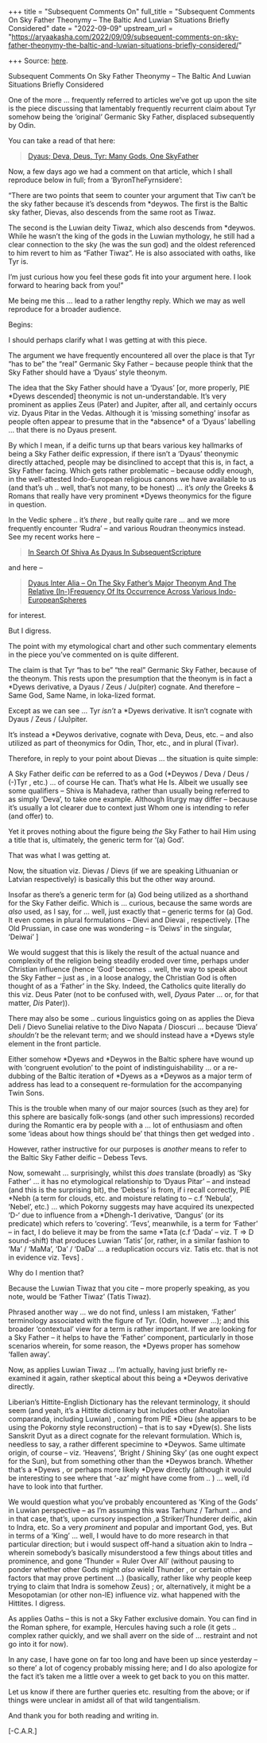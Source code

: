+++
title = "Subsequent Comments On"
full_title = "Subsequent Comments On Sky Father Theonymy – The Baltic And Luwian Situations Briefly Considered"
date = "2022-09-09"
upstream_url = "https://aryaakasha.com/2022/09/09/subsequent-comments-on-sky-father-theonymy-the-baltic-and-luwian-situations-briefly-considered/"

+++
Source: [here](https://aryaakasha.com/2022/09/09/subsequent-comments-on-sky-father-theonymy-the-baltic-and-luwian-situations-briefly-considered/).

Subsequent Comments On Sky Father Theonymy – The Baltic And Luwian Situations Briefly Considered

One of the more … frequently referred to articles we’ve got up upon the site is the piece discussing that lamentably frequently recurrent claim about Tyr somehow being the ‘original’ Germanic Sky Father, displaced subsequently by Odin.

You can take a read of that here:

> [Dyaus; Deva, Deus, Tyr: Many Gods, One SkyFather](https://aryaakasha.com/2020/07/22/dyaus-deva-deus-tyr-many-gods-one-sky-father/)

Now, a few days ago we had a comment on that article, which I shall reproduce below in full; from a ‘ByronTheFyrnsidere’:

“There are two points that seem to counter your argument that Tiw can’t be the sky father because it’s descends from \*deywos. The first is the Baltic sky father, Dievas, also descends from the same root as Tiwaz.

The second is the Luwian deity Tiwaz, which also descends from \*deywos. While he wasn’t the king of the gods in the Luwian mythology, he still had a clear connection to the sky (he was the sun god) and the oldest referenced to him revert to him as “Father Tiwaz”. He is also associated with oaths, like Tyr is.

I’m just curious how you feel these gods fit into your argument here. I look forward to hearing back from you!”

Me being me this … lead to a rather lengthy reply. Which we may as well reproduce for a broader audience.

Begins:

I should perhaps clarify what I was getting at with this piece.

The argument we have frequently encountered all over the place is that Tyr “has to be” the “real” Germanic Sky Father – because people think that the Sky Father should have a ‘Dyaus’ style theonym.

The idea that the Sky Father should have a ‘Dyaus’ \[or, more properly, PIE \*Dyews descended\] theonymic is not un-understandable. It’s very prominent as applies Zeus (Pater) and Jupiter, after all, and certainly occurs viz. Dyaus Pitar in the Vedas. Although it is ‘missing something’ insofar as people often appear to presume that in the \*absence\* of a ‘Dyaus’ labelling … that there is no Dyaus present.

By which I mean, if a deific turns up that bears various key hallmarks of being a Sky Father deific expression, if there isn’t a ‘Dyaus’ theonymic directly attached, people may be disinclined to accept that this is, in fact, a Sky Father facing. Which gets rather problematic – because oddly enough, in the well-attested Indo-European religious canons we have available to us (and that’s uh .. well, that’s not many, to be honest) … it’s *only* the Greeks & Romans that really have very prominent \*Dyews theonymics for the figure in question.

In the Vedic sphere .. it’s *there* , but really quite rare … and we more frequently encounter ‘Rudra’ – and various Roudran theonymics instead. See my recent works here –

> [In Search Of Shiva As Dyaus In SubsequentScripture](https://aryaakasha.com/2022/08/17/in-search-of-shiva-as-dyaus-in-subsequent-scripture/)

and here –

> [Dyaus Inter Alia – On The Sky Father’s Major Theonym And The Relative (In-)Frequency Of Its Occurrence Across Various Indo-EuropeanSpheres](https://aryaakasha.com/2022/08/17/dyaus-inter-alia-on-the-sky-fathers-major-theonym-and-the-relative-in-frequency-of-its-occurrence-across-various-indo-european-spheres/)

for interest.

But I digress.

The point with my etymological chart and other such commentary elements in the piece you’ve commented on is quite different.

The claim is that Tyr “has to be” “the real” Germanic Sky Father, because of the theonym. This rests upon the presumption that the theonym is in fact a \*Dyews derivative, a Dyaus / Zeus / Ju(piter) cognate. And therefore – Same God, Same Name, in loka-lized format.

Except as we can see … Tyr *isn’t* a \*Dyews derivative. It isn’t cognate with Dyaus / Zeus / (Ju)piter.

It’s instead a \*Deywos derivative, cognate with Deva, Deus, etc. – and also utilized as part of theonymics for Odin, Thor, etc., and in plural (Tivar).

Therefore, in reply to your point about Dievas … the situation is quite simple:

A Sky Father deific *can* be referred to as a God (\*Deywos / Deva / Deus / (-)Tyr , etc.) … of course He can. That’s what He Is. Albeit we usually see some qualifiers – Shiva is Mahadeva, rather than usually being referred to as simply ‘Deva’, to take one example. Although liturgy may differ – because it’s usually a lot clearer due to context just Whom one is intending to refer (and offer) to.

Yet it proves nothing about the figure being *the* Sky Father to hail Him using a title that is, ultimately, the generic term for ‘(a) God’.

That was what I was getting at.

Now, the situation viz. Dievas / Dievs (if we are speaking Lithuanian or Latvian respectively) is basically this but the other way around.

Insofar as there’s a generic term for (a) God being utilized as a shorthand for the Sky Father deific. Which is … curious, because the same words are *also* used, as I say, for … well, just exactly that – generic terms for (a) God. It even comes in plural formulations – Dievi and Dievai , respectively. \[The Old Prussian, in case one was wondering – is ‘Deiws’ in the singular, ‘Deiwai’ \]

We would suggest that this is likely the result of the actual nuance and complexity of the religion being steadily eroded over time, perhaps under Christian influence (hence ‘God’ becomes .. well, the way to speak about the Sky Father – just as , in a loose analogy, the Christian God is often thought of as a ‘Father’ in the Sky. Indeed, the Catholics quite literally do this viz. Deus Pater (not to be confused with, well, *Dyaus* Pater … or, for that matter, *Dis* Pater)).

There may also be some .. curious linguistics going on as applies the Dieva Deli / Dievo Suneliai relative to the Divo Napata / Dioscuri … because ‘Dieva’ *shouldn’t* be the relevant term; and we should instead have a \*Dyews style element in the front particle.

Either somehow \*Dyews and \*Deywos in the Baltic sphere have wound up with ‘congruent evolution’ to the point of indistinguishability … or a re-dubbing of the Baltic iteration of \*Dyews as a \*Deywos as a major term of address has lead to a consequent re-formulation for the accompanying Twin Sons.

This is the trouble when many of our major sources (such as they are) for this sphere are basically folk-songs (and other such impressions) recorded during the Romantic era by people with a … lot of enthusiasm and often some ‘ideas about how things should be’ that things then get wedged into .

However, rather instructive for our purposes is *another* means to refer to the Baltic Sky Father deific – Debess Tevs.

Now, somewaht … surprisingly, whilst this *does* translate (broadly) as ‘Sky Father’ … it has no etymological relationship to ‘Dyaus Pitar’ – and instead (and this is the surprising bit), the ‘Debess’ is from, if i recall correctly, PIE \*Nebh (a term for clouds, etc. and moisture relating to – c.f ‘Nebula’, ‘Nebel’, etc.) … which Pokorny suggests may have acquired its unexpected ‘D-‘ due to influence from a \*Dhengh-1 derivative, ‘Dangus’ (or its predicate) which refers to ‘covering’. ‘Tevs’, meanwhile, is a term for ‘Father’ – in fact, I do believe it may be from the same \*Tata (c.f ‘Dada’ – viz. T =\> D sound-shift) that produces Luwian ‘Tatis’ \[or, rather, in a similar fashion to ‘Ma’ / ‘MaMa’, ‘Da’ / ‘DaDa’ … a reduplication occurs viz. Tatis etc. that is not in evidence viz. Tevs\] .

Why do I mention that?

Because the Luwian Tiwaz that you cite – more properly speaking, as you note, would be ‘Father Tiwaz’ (Tatis Tiwaz).

Phrased another way … we do not find, unless I am mistaken, ‘Father’ terminology associated with the figure of Tyr. (Odin, however …); and this broader ‘contextual’ view for a term is rather important. If we are looking for a Sky Father – it helps to have the ‘Father’ component, particularly in those scenarios wherein, for some reason, the \*Dyews proper has somehow ‘fallen away’.

Now, as applies Luwian Tiwaz … I’m actually, having just briefly re-examined it again, rather skeptical about this being a \*Deywos derivative directly.

Liberian’s Hittite-English Dictionary has the relevant terminology, it should seem (and yeah, it’s a Hittite dictionary but includes other Anatolian comparanda, including Luwian) , coming from PIE \*Dieu (she appears to be using the Pokorny style reconstruction) – that is to say \*Dyew(s). She lists Sanskrit Dyut as a direct cognate for the relevant formulation. Which is, needless to say, a rather different specimine to \*Deywos. Same ultimate origin, of course – viz. ‘Heavens’, ‘Bright / Shining Sky’ (as one ought expect for the Sun), but from something other than the \*Deywos branch. Whether that’s a \*Dyews , or perhaps more likely \*Dyew directly (although it would be interesting to see where that ‘-az’ might have come from .. ) … well, i’d have to look into that further.

We would question what you’ve probably encountered as ‘King of the Gods’ in Luwian perspective – as I’m assuming this was Tarhunz / Tarhunt … and in that case, that’s, upon cursory inspection ,a Striker/Thunderer deific, akin to Indra, etc. So a very *prominent* and popular and important God, yes. But in terms of a ‘King’ … well, I would have to do more research in that particular direction; but i would suspect off-hand a situation akin to Indra – wherein somebody’s basically misunderstood a few things about titles and prominence, and gone ‘Thunder = Ruler Over All’ (without pausing to ponder whether other Gods might *also* wield Thunder , or certain other factors that may prove pertinent …) (basically, rather like why people keep trying to claim that Indra is somehow Zeus) ; or, alternatively, it might be a Mesopotamian (or other non-IE) influence viz. what happened with the Hittites. I digress.

As applies Oaths – this is not a Sky Father exclusive domain. You can find in the Roman sphere, for example, Hercules having such a role (it gets .. complex rather quickly, and we shall averr on the side of … restraint and not go into it for now).

In any case, I have gone on far too long and have been up since yesterday – so there’ a lot of cogency probably missing here; and I do also apologize for the fact it’s taken me a little over a week to get back to you on this matter.

Let us know if there are further queries etc. resulting from the above; or if things were unclear in amidst all of that wild tangentialism.

And thank you for both reading and writing in.

\[-C.A.R.\]
